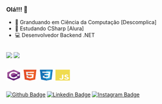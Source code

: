 ### Olá!!! 👋



- 🌱 Granduando em Ciência da Computação [Descomplica]  
- 🌱 Estudando CSharp [Alura] 
- 💻 Desenvolvedor Backend .NET


##

<p align="justify">
  <img align="center" src="https://github-readme-stats.vercel.app/api?username=pedroagra&show_icons=true&count_private=true&theme=algolia" />

  <img align="center" src="https://github-readme-stats.vercel.app/api/top-langs/?username=pedroagra&layout=compact&theme=algolia" />
</p>



<div style="display: inline_block"><br>
  <img align="center" alt="Rafa-Csharp" height="30" width="40" src="https://raw.githubusercontent.com/devicons/devicon/master/icons/csharp/csharp-original.svg">
  <img align="center" alt="Rafa-HTML" height="30" width="40" src="https://raw.githubusercontent.com/devicons/devicon/master/icons/html5/html5-original.svg">
  <img align="center" alt="Rafa-CSS" height="30" width="40" src="https://raw.githubusercontent.com/devicons/devicon/master/icons/css3/css3-original.svg">
  <img align="center" alt="PedroAgra-Js" height="30" width="40" src="https://raw.githubusercontent.com/devicons/devicon/master/icons/javascript/javascript-plain.svg"> 
</div>

##

[![Github Badge](https://img.shields.io/badge/-Github-000?style=flat-square&logo=Github&logoColor=white&link=https://github.com/pedroagra)](https://github.com/pedroagra)
[![Linkedin Badge](https://img.shields.io/badge/-LinkedIn-blue?style=flat-square&logo=Linkedin&logoColor=white&link=https://www.linkedin.com/in/pedro-agra-bb66a6b5/)](https://www.linkedin.com/in/pedro-agra-bb66a6b5/)
[![Instagram Badge](https://img.shields.io/badge/-Instagram-C13584?style=flat-square&labelColor=C13584&logo=instagram&logoColor=white&link=https://www.instagram.com/agrasoftwares/)](https://www.instagram.com/agrasoftwares/)
